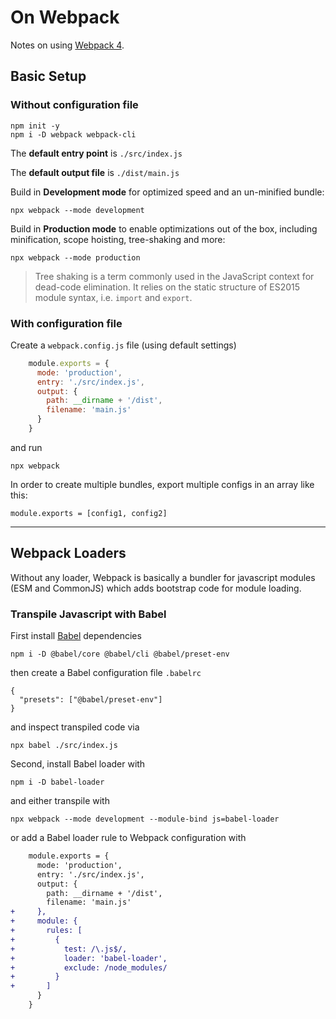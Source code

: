 # On Webpack

Notes on using [Webpack 4](https://webpack.js.org/).

## Basic Setup

### Without configuration file

    npm init -y
    npm i -D webpack webpack-cli

The **default entry point** is `./src/index.js`

The **default output file** is `./dist/main.js`

Build in **Development mode** for optimized speed and an un-minified bundle:

    npx webpack --mode development

Build in **Production mode** to enable optimizations out of the box, including minification, scope hoisting, tree-shaking and more:

    npx webpack --mode production

> Tree shaking is a term commonly used in the JavaScript context for dead-code elimination. It relies on the static structure of ES2015 module syntax, i.e. `import` and `export`.

### With configuration file

Create a `webpack.config.js` file (using default settings)

```javascript
    module.exports = {
      mode: 'production',
      entry: './src/index.js',
      output: {
        path: __dirname + '/dist',
        filename: 'main.js'
      }
    }
```

and run

    npx webpack

In order to create multiple bundles, export multiple configs in an array like this:

    module.exports = [config1, config2]

---

## Webpack Loaders

Without any loader, Webpack is basically a bundler for javascript modules (ESM and CommonJS) which adds
bootstrap code for module loading.

### Transpile Javascript with Babel

First install [Babel](https://babeljs.io/) dependencies

    npm i -D @babel/core @babel/cli @babel/preset-env

then create a Babel configuration file `.babelrc`

    {
      "presets": ["@babel/preset-env"]
    }

and inspect transpiled code via

    npx babel ./src/index.js

Second, install Babel loader with

    npm i -D babel-loader

and either transpile with

    npx webpack --mode development --module-bind js=babel-loader

or add a Babel loader rule to Webpack configuration with

```diff
    module.exports = {
      mode: 'production',
      entry: './src/index.js',
      output: {
        path: __dirname + '/dist',
        filename: 'main.js'
+     },
+     module: {
+       rules: [
+         {
+           test: /\.js$/,
+           loader: 'babel-loader',
+           exclude: /node_modules/
+         }
+       ]
      }
    }
```


